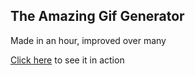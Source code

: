 The Amazing Gif Generator
-------------

Made in an hour, improved over many

[Click here](http://gifgeneration.herokuapp.com) to see it in action
